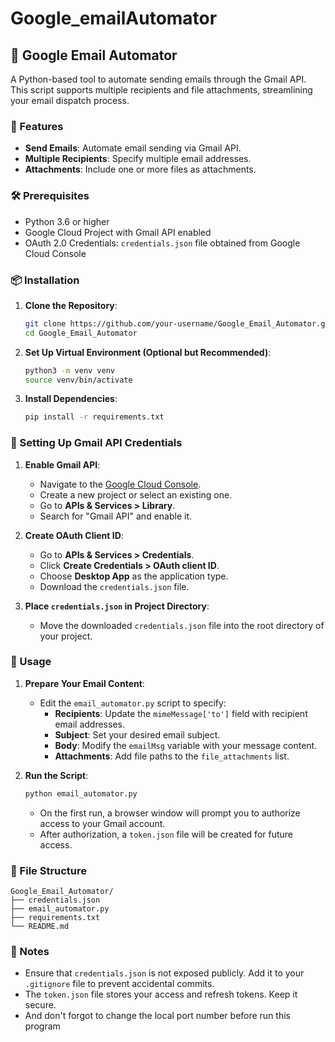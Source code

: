 # Google_emailAutomator

## 📧 Google Email Automator

A Python-based tool to automate sending emails through the Gmail API. This script supports multiple recipients and file attachments, streamlining your email dispatch process.

### 🚀 Features

- **Send Emails**: Automate email sending via Gmail API.
- **Multiple Recipients**: Specify multiple email addresses.
- **Attachments**: Include one or more files as attachments.

### 🛠️ Prerequisites

- Python 3.6 or higher
- Google Cloud Project with Gmail API enabled
- OAuth 2.0 Credentials: `credentials.json` file obtained from Google Cloud Console

### 📦 Installation

1. **Clone the Repository**:
    ```bash
    git clone https://github.com/your-username/Google_Email_Automator.git
    cd Google_Email_Automator
    ```

2. **Set Up Virtual Environment (Optional but Recommended)**:
    ```bash
    python3 -m venv venv
    source venv/bin/activate
    ```

3. **Install Dependencies**:
    ```bash
    pip install -r requirements.txt
    ```

### 🔐 Setting Up Gmail API Credentials

1. **Enable Gmail API**:
    - Navigate to the [Google Cloud Console](https://console.cloud.google.com/).
    - Create a new project or select an existing one.
    - Go to **APIs & Services > Library**.
    - Search for "Gmail API" and enable it.

2. **Create OAuth Client ID**:
    - Go to **APIs & Services > Credentials**.
    - Click **Create Credentials > OAuth client ID**.
    - Choose **Desktop App** as the application type.
    - Download the `credentials.json` file.

3. **Place `credentials.json` in Project Directory**:
    - Move the downloaded `credentials.json` file into the root directory of your project.

### 📄 Usage

1. **Prepare Your Email Content**:
    - Edit the `email_automator.py` script to specify:
        - **Recipients**: Update the `mimeMessage['to']` field with recipient email addresses.
        - **Subject**: Set your desired email subject.
        - **Body**: Modify the `emailMsg` variable with your message content.
        - **Attachments**: Add file paths to the `file_attachments` list.

2. **Run the Script**:
    ```bash
    python email_automator.py
    ```
    - On the first run, a browser window will prompt you to authorize access to your Gmail account.
    - After authorization, a `token.json` file will be created for future access.

### 📁 File Structure

```
Google_Email_Automator/
├── credentials.json
├── email_automator.py
├── requirements.txt
└── README.md
```

### 📝 Notes

- Ensure that `credentials.json` is not exposed publicly. Add it to your `.gitignore` file to prevent accidental commits.
- The `token.json` file stores your access and refresh tokens. Keep it secure.
- And don't forgot to change the local port number before run this program
